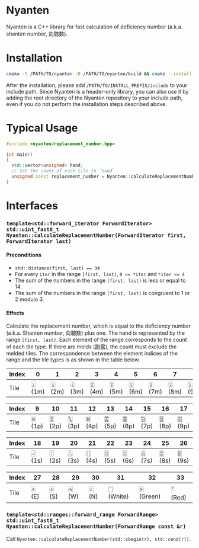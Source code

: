 # Nyanten

Nyanten is a C++ library for fast calculation of deficiency number (a.k.a. shanten number, 向聴数).

# Installation

```bash
cmake -S /PATH/TO/nyanten -B /PATH/TO/nyanten/build && cmake --install /PATH/TO/nyanten/build --prefix /PATH/TO/INSTALL_PREFIX
```

After the installation, please add `/PATH/TO/INSTALL_PREFIX/include` to your include path. Since Nyanten is a header-only library, you can also use it by adding the root directory of the Nyanten repository to your include path, even if you do not perform the installation steps described above.

# Typical Usage

```cpp
#include <nyanten/replacement_number.hpp>

int main()
{
  std::vector<unsigned> hand;
  // Set the count of each tile to `hand`.
  unsigned const replacement_number = Nyanten::calculateReplacementNumber(hand);
}
```

# Interfaces

### `template<std::forward_iterator ForwardIterator>`<br/>`std::uint_fast8_t Nyanten::calculateReplacementNumber(ForwardIterator first, ForwardIterator last)`

#### Preconditions

- `std::distance(first, last) == 34`
- For every `iter` in the range `[first, last)`, `0 <= *iter` and `*iter <= 4`
- The sum of the numbers in the range `[first, last)` is less or equal to 14.
- The sum of the numbers in the range `[first, last)` is congruent to 1 or 2 modulo 3.

#### Effects

Calculate the replacement number, which is equal to the deficiency number (a.k.a. Shanten number, 向聴数) plus one. The hand is represented by the range `[first, last)`. Each element of the range corresponds to the count of each tile type. If there are melds (副露), the count must exclude the melded tiles. The correspondence between the element indices of the range and the tile types is as shown in the table below.

| Index |      0 |      1 |      2 |      3 |      4 |      5 |      6 |      7 |      8 |
|-------|--------|--------|--------|--------|--------|--------|--------|--------|--------|
| Tile  | 🀇 (1m) | 🀈 (2m) | 🀉 (3m) | 🀊 (4m) | 🀋 (5m) | 🀌 (6m) | 🀍 (7m) | 🀎 (8m) | 🀏 (9m) |

| Index |      9 |     10 |     11 |     12 |     13 |     14 |     15 |     16 |     17 |
|-------|--------|--------|--------|--------|--------|--------|--------|--------|--------|
| Tile  | 🀙 (1p) | 🀚 (2p) | 🀛 (3p) | 🀜 (4p) | 🀝 (5p) | 🀞 (6p) | 🀟 (7p) | 🀠 (8p) | 🀡 (9p) |

| Index |     18 |     19 |     20 |     21 |     22 |     23 |     24 |     25 |     26 |
|-------|--------|--------|--------|--------|--------|--------|--------|--------|--------|
| Tile  | 🀐 (1s) | 🀑 (2s) | 🀒 (3s) | 🀓 (4s) | 🀔 (5s) | 🀕 (6s) | 🀖 (7s) | 🀗 (8s) | 🀘 (9s) |

| Index |    27 |    28 |    29 |    30 |        31 |        32 |      33 |
|-------|-------|-------|-------|-------|-----------|-----------|---------|
| Tile  | 🀀 (E) | 🀁 (S) | 🀂 (W) | 🀃 (N) | 🀆 (White) | 🀅 (Green) | 🀄 (Red) |

### `template<std::ranges::forward_range ForwardRange>`<br/>`std::uint_fast8_t Nyanten::calculateReplacementNumber(ForwardRange const &r)`

Call `Nyanten::calculateReplacementNumber(std::cbegin(r), std::cend(r))`.
